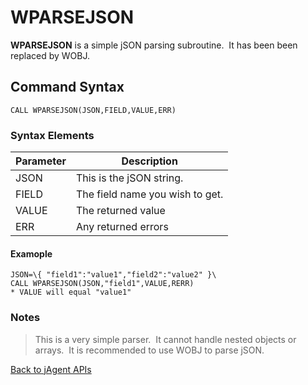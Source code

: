 # WPARSEJSON

<PageHeader />

**WPARSEJSON** is a simple jSON parsing subroutine.  It has been been replaced by WOBJ.

## Command Syntax

```
CALL WPARSEJSON(JSON,FIELD,VALUE,ERR)
```

### Syntax Elements

| Parameter | Description |
| --- | --- |
| JSON | This is the jSON string. |
| FIELD | The field name you wish to get. |
| VALUE | The returned value |
| ERR | Any returned errors |

#### Examople

```
JSON=\{ "field1":"value1","field2":"value2" }\
CALL WPARSEJSON(JSON,"field1",VALUE,RERR)
* VALUE will equal "value1"
```

### Notes

>This is a very simple parser.  It cannot handle nested objects or arrays.  It is recommended to use WOBJ to parse jSON.

[Back to jAgent APIs](./../README.md)
